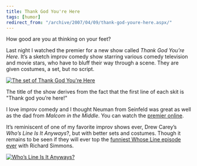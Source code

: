 ```yaml
---
title: Thank God You're Here
tags: [humor]
redirect_from: "/archive/2007/04/09/thank-god-youre-here.aspx/"
---
```


How good are you at thinking on your feet?

Last night I watched the premier for a new show called *Thank God You’re
Here*. It’s a sketch improv comedy show starring various comedy
television and movie stars, who have to bluff their way through a scene.
They are given costumes, a set, but no script.

[![The set of Thank God You're
Here](https://haacked.com/assets/images/haacked_com/WindowsLiveWriter/ThankGodYoureHere_A886/image010.png)](http://www.nbc.com/Video/rewind/full_episodes/index.shtml?show=thankgod "Thank God You're Here")

The title of the show derives from the fact that the first line of
each skit is "Thank god you’re here!"

I love improv comedy and I thought Neuman from Seinfeld was great as
well as the dad from *Malcom in the Middle*. You can watch the [premier
online](http://www.nbc.com/Video/rewind/full_episodes/index.shtml?show=thankgod "Thank God You’re Here Premier").

It’s reminiscent of one of my favorite improv shows ever, Drew Carey’s
*Who’s Line Is It Anyways*?, but with better sets and costumes. Though
it remains to be seen if they will ever top the [funniest Whose Line
episode
ever](http://youtube.com/watch?v=CTxkxG3DF4k&mode=related&search= "The Funniest Whose Line") with
Richard Simmons.

[![Who’s Line Is It
Anyways?](https://haacked.com/assets/images/haacked_com/WindowsLiveWriter/ThankGodYoureHere_A886/image016.png)](http://youtube.com/watch?v=CTxkxG3DF4k&mode=related&search= "Who's Line Is It") 

